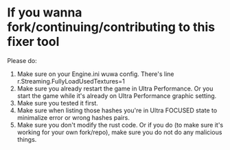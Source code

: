 # If you wanna fork/continuing/contributing to this fixer tool
Please do:
1. Make sure on your Engine.ini wuwa config. There's line r.Streaming.FullyLoadUsedTextures=1
2. Make sure you already restart the game in Ultra Performance. Or you start the game while it's already on Ultra Performance graphic setting.
3. Make sure you tested it first.
4. Make sure when listing those hashes you're in Ultra FOCUSED state to minimalize error or wrong hashes pairs.
5. Make sure you don't modify the rust code. Or if you do (to make sure it's working for your own fork/repo), make sure you do not do any malicious things.

